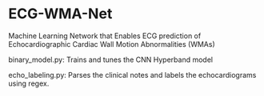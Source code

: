 # ECG-WMA-Net
Machine Learning Network that Enables ECG prediction of Echocardiographic Cardiac Wall Motion Abnormalities (WMAs)

binary_model.py: Trains and tunes the CNN Hyperband model

echo_labeling.py: Parses the clinical notes and labels the echocardiograms using regex.

